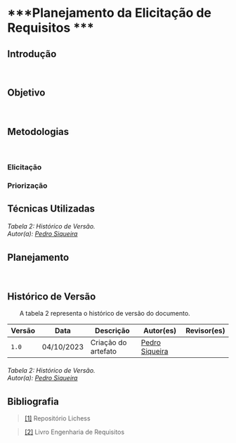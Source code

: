 # ***Planejamento da Elicitação de Requisitos ***

## **Introdução**
<p align="justify">
&emsp;&emsp;
</p>

## **Objetivo**
<p align="justify">
&emsp;&emsp;
</p>

## **Metodologias**
<p align="justify">
&emsp;&emsp;
</p>

### **Elicitação**

### **Priorização**

## **Técnicas Utilizadas**
<p align="justify">
</p>
<h6> Tabela 2: Histórico de Versão.
<br> Autor(a): <a href="https://github.com/PedroSiq">Pedro Siqueira</a></h6>

## **Planejamento**
<p align="justify">
&emsp;&emsp;
</p>

## **Histórico de Versão**
<p align="justify">
&emsp;&emsp;A tabela 2 representa o histórico de versão do documento.
</p>

| Versão | Data | Descrição | Autor(es) | Revisor(es) |
| ------ | ---- | --------- | --------- | ---------- |
| `1.0`  | 04/10/2023 | Criação do artefato  | [Pedro Siqueira](https://github.com/PedroSiq)  |  |
<h6> Tabela 2: Histórico de Versão.
<br> Autor(a): <a href="https://github.com/PedroSiq">Pedro Siqueira</a></h6>

## **Bibliografia**
> <a href="https://requisitos-de-software.github.io/2022.2-Lichess/elicitacao/entrevista/">[1]</a>  Repositório Lichess

> <a href="https://aprender3.unb.br/pluginfile.php/2692771/mod_resource/content/3/Elicitacao%20de%20Req%202.pdf">[2]</a>  Livro Engenharia de Requisitos